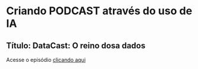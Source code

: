 # Criando PODCAST através do uso de IA
## Título: DataCast: O reino dosa dados
Acesse o episódio <a href= "Output/1636384221172205501566a4796798a213.44656355.mp3">clicando aqui<a>

